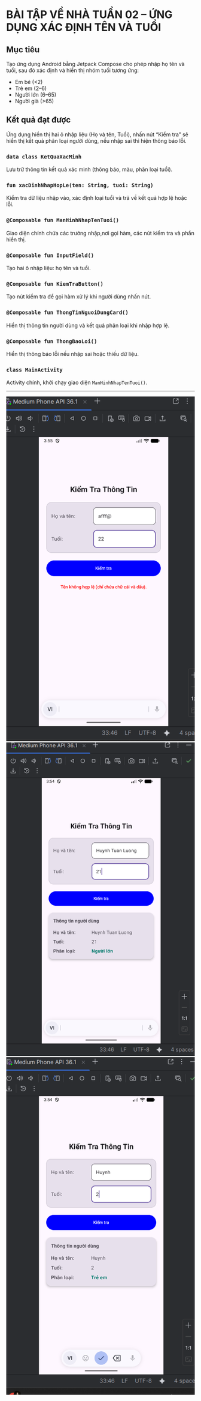 # BÀI TẬP VỀ NHÀ TUẦN 02 – ỨNG DỤNG XÁC ĐỊNH TÊN VÀ TUỔI

## Mục tiêu
Tạo ứng dụng Android bằng Jetpack Compose cho phép nhập họ tên và tuổi, sau đó xác định và hiển thị nhóm tuổi tương ứng:
- Em bé (<2)
- Trẻ em (2–6)
- Người lớn (6–65)
- Người già (>65)

## Kết quả đạt được
Ứng dụng hiển thị hai ô nhập liệu (Họ và tên, Tuổi), nhấn nút “Kiểm tra” sẽ hiển thị kết quả phân loại người dùng, nếu nhập sai thì hiện thông báo lỗi.

### `data class KetQuaXacMinh`
Lưu trữ thông tin kết quả xác minh (thông báo, màu, phân loại tuổi).

### `fun xacDinhNhapHopLe(ten: String, tuoi: String)`
Kiểm tra dữ liệu nhập vào, xác định loại tuổi và trả về kết quả hợp lệ hoặc lỗi.

### `@Composable fun ManHinhNhapTenTuoi()`
Giao diện chính chứa các trường nhập,nơi gọi hàm, các nút kiểm tra và phần hiển thị.

### `@Composable fun InputField()`
Tạo hai ô nhập liệu: họ tên và tuổi.

### `@Composable fun KiemTraButton()`
Tạo nút kiểm tra để gọi hàm xử lý khi người dùng nhấn nút.

### `@Composable fun ThongTinNguoiDungCard()`
Hiển thị thông tin người dùng và kết quả phân loại khi nhập hợp lệ.

### `@Composable fun ThongBaoLoi()`
Hiển thị thông báo lỗi nếu nhập sai hoặc thiếu dữ liệu.

### `class MainActivity`
Activity chính, khởi chạy giao diện `ManHinhNhapTenTuoi()`.

---
![Output1](https://raw.githubusercontent.com/LuongiTzu/mobile-programming-assignments/main/BaiTapTuan2/BTVN_NhapTenTuoi/output1.png)
![Output1](https://raw.githubusercontent.com/LuongiTzu/mobile-programming-assignments/main/BaiTapTuan2/BTVN_NhapTenTuoi/output2.png)
![Output1](https://raw.githubusercontent.com/LuongiTzu/mobile-programming-assignments/main/BaiTapTuan2/BTVN_NhapTenTuoi/output3.png)
